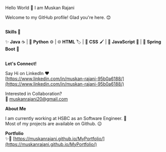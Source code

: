 Hello World 👋 I am Muskan Rajani

Welcome to my GitHub profile! Glad you're here. 😊
##
**Skills 🚀**

✨ **Java** ☕ | 🐍 **Python** ⚙️ | 🌐 **HTML** 🏷️ | 🎨 **CSS** 🖌️ | 📜 **JavaScript** 🚀 | 🌱 **Spring Boot** 🌿

##
**Let's Connect!**

Say Hi on LinkedIn ❤️ 
<br/>[https://www.linkedin.com/in/muskan-rajani-95b0a6188/](https://www.linkedin.com/in/muskan-rajani-95b0a6188/)

Interested in Collaboration? 
<br/>💌 muskanrajani20@gmail.com

**About Me**

I am currently working at HSBC as an Software Engineer. 👾 
<br/>Most of my projects are available on Github. 😉

**Portfolio**
<br/>✨🔗 [https://muskanrajani.github.io/MyPortfolio/](https://muskanrajani.github.io/MyPortfolio/)

##
